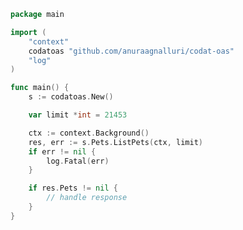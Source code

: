 <!-- Start SDK Example Usage -->
```go
package main

import (
	"context"
	codatoas "github.com/anuraagnalluri/codat-oas"
	"log"
)

func main() {
	s := codatoas.New()

	var limit *int = 21453

	ctx := context.Background()
	res, err := s.Pets.ListPets(ctx, limit)
	if err != nil {
		log.Fatal(err)
	}

	if res.Pets != nil {
		// handle response
	}
}

```
<!-- End SDK Example Usage -->